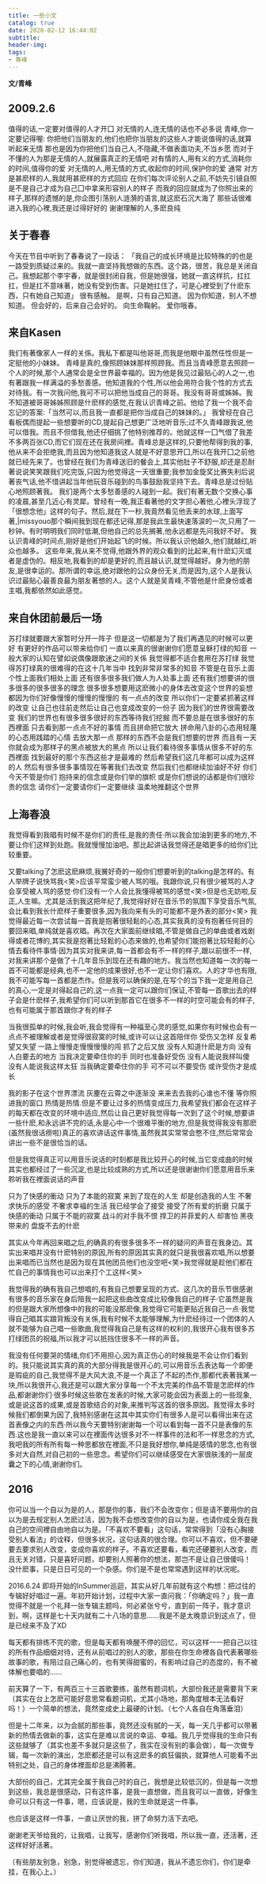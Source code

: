 ```yaml
---
title: 一些小文
catalog: true
date: 2020-02-12 16:44:02
subtitle:
header-img:
tags:
- 青峰
---
```


**文/青峰**

## 2009.2.6

值得的话,一定要对值得的人才开囗
对无情的人,连无情的话也不必多说
青峰,你一定要记得喔:
你把他们当朋友的,他们也把你当朋友的这些人才能说值得的话,就算听起来无情
那也是因为你把他们当自己人,不隐藏,不做表面功夫,不当乡愿
而对于不懂的人为那是无情的人,就展露真正的无情吧
对有情的人,用有义的方式,消耗你的时间,值得你的爱
对无情的人,用无情的方式,收起你的时间,保护你的爱
通常
对方是甚麽样的人,我就用甚麽样的方式回应
在你们每次评论别人之前,不妨先引镜自照
是不是自己才成为自己囗中拿来形容别人的样子
而我的回应就成为了你照出来的样子,那样的遗憾的是,你企图引荡别人涟漪的语言,就这麽石沉大海了
那些话很难进入我的心裡,我还是过得好好的
谢谢理解的人,多麽良纯

## 关于春春
今天在节目中听到了春春说了一段话：
「我自己的成长环境是比较特殊的的也是一路受到质疑过来的。我就一直坚持我想做的东西。这个路，很苦，我总是关闭自己。我想起那个李宇春，就是很封闭自我，但是她很强，她就一直这样抗，扛扛扛，但是扛不意味著，她没有受到伤害。只是她扛住了，可是心裡受到了什麽东西，只有她自己知道」
很有感触。
是啊，只有自己知道。
因为你知道，别人不想知道。
但会好的，后来自己会好的。
向生命鞠躬。
爱你哦春。

## 来自Kasen

 我们有著像家人一样的关係。我私下都是叫他哥哥,而我是他眼中虽然任性但是一定挺他的小妹妹。
青峰是真的,像照顾妹妺那样照顾我。而且当青峰愿意去照顾一个人的时候,那个人通常会是全世界最幸福的。因为他是我见过最贴心的人之一,也有著跟我一样满溢的多愁善感。他知道我的个性,所以他会用符合我个性的方式去对待我。有一次我问他,我可不可以把他当成自己的哥哥。我没有哥哥或姊姊。我不知道被哥哥姊姊照顾是什麽样的感觉,在我认识青峰之前。他给了我一个我不会忘记的答案:「当然可以,而且我一直都是把你当成自己的妹妹的。」
我曾经在自己看板偶而提起一些想要听的CD,提起自己想更广泛地听音乐;过不久青峰跟我说,他可以借我。而且不但借我,他还仔细挑了他特别推荐的。他就这样一囗气借了我差不多两百张CD,而它们现在还在我房间裡。青峰总是这样的,只要他帮得到我的事,他从来不会拒绝我,而且因为他知道我这人就是不好意思开囗,所以在我开囗之前他就已经先来了。也曾经在我们为青峰送旧的餐会上,其实他肚子不舒服,却还是忍耐著说说笑笑跟我们吃完饭,只因为他觉得这一天很重要;我参加金旋奖比赛失利后说著丧气话,他不惜讲起当年他玩音乐碰到的鸟事鼓励我坚持下去。青峰总是过份贴心地照顾著我。
我们是两个太多愁善感的人碰到一起。我们有著无数个交换心事的凌晨,甚至几近心有灵犀。曾经有一晚,我正看著他的文字担心著他,心裡头浮现了「很想念他」这样的句子。然后,就在下一秒,我竟然看见他丢来的水球,上面写著,|missyouo那个瞬间我到现在都还记得,那是我此生最快速落涙的一次,只用了一秒钟。有时明明我们同时低潮,但他自己的总先搁著,他永远都是先问我好不好。
我认识青峰的时间点,刚好是他们开始起飞的时候。所以我认识他越久,他们就越红,听众也越多。
这些年来,我从来不觉得,他跟外界的观众看到的比起来,有什麽幻灭或者是虚伪的。相反地,我看到的却是更好的,而且越认识,就觉得越好。身为他的朋友,是很幸运的。那所谓的幸运,绝对跟他的公众身份无关,而是因为,这个人是我认识过最贴心最善良最为朋友著想的人。这个人就是吴青峰,不管他是什麽身份或者主唱,我都依然如此感觉。

## 来自休团前最后一场

苏打绿就要跟大家暂时分开一阵子
但是这一切都是为了我们再遇见的时候可以更好
有更好的作品可以带来给你们
一直以来真的很谢谢你们愿意呈稣打绿的知音
一般大家的认知在譬如说偶像跟歌迷之间的关係
我觉得都不适合套用在苏打绿
我觉得苏打绿真的很难得的在这十几年当中
找到非常非常多的知音
不管是在音乐上面个性上面我们相处上面
还有很多很多我们做人为人处事上面
还有我们想要讲的很多很多的很多很多的理念
很多很多想要用这麽微小的身体去改变这个世界的妄想
都因为你们好像慢慢的慢慢的慢慢的
有一点点的改变
所以你们一定要紧抓著这样的改变
让自己也往前走然后让自己也变成改变的一份子
因为我们的世界很需要改变
我们的世界也有很多很多很好的东西等待我们挖掘
而不要总是在很多很好的东西裡面
只去看到那一点点不好的事情
而且拼命把它放大
拼命用八卦的心态用轻蔑的心态用践踏的心情
去放大那一点
那样的东西不会是我们想要的世界
而且有一天你就会成为那样子的黑点被放大的黑点
所以让我们看待很多事情从很多不好的东西裡面
找到最好的那个东西这些才是最难的
然后希望我们这几年都可以成为这样的人
然后有很多很多事情现在等著我们去改变
然后我们也都继续加油好不好
你们今天不管是你们
抱持来的信念或是你们举的旗帜
或是你们想说的话都是你们很珍贵的信念
请你们一定要请你们一定要继续
温柔地推翻这个世界


## 上海春浪

我觉得看到我晿有时候不是你们的责任,是我的责任·所以我会加油到更多的地方,不要让你们这样到处跑。我就慢慢加油吧。那比起讲话我觉得还是晿更多的给你们比较重要。

又要talking了怎麽这麽麻烦,我黉好奇的一般你们想要听到的talking是怎样的。有人举牌子说快骂我<笑>应该平常蛮少被人骂的哦。我跟你说,只有很少被骂的人才会享受被人骂的感觉·你们没有一个人会比我懂得被骂的感觉<笑>但是也无妨啦,反正,人生嘛。尤其是活到我这把年纪了,我觉得好好在音乐节的氛围下享受音乐气氛,会比看到我长什麽样子重要很多,因为我向来有头的可能都不是外表的部分<笑>
我觉得最近每一次尝试每一首我是抱著很轻鬆的心态,其实我真的没有抱著任何目的要回来晿,单纯就是喜欢晿。再次在大家面前继续晿,不管是做自己的单曲或者戏剧得或者花博的,其实我是抱著比轻鬆的心态来做的,也希望你们能抱著比较轻鬆的心情去看待件事情·因为其实对我来讲,每一首都会有不一样的样子,跟以前很不一样,对我来讲那个是做了十几年音乐到现在还有趣的地方。我当然也知道每一次的每一首不可能都是经典,也不一定他的成果很好,也不一定让你们喜欢。人的才华也有限,我不可能写每一首都是杰作。但是我可以确保的是,在写个的当下我一定是用自己的真心,一定是对得起自己的,这一点我一定可以跟你们保证,不管每一首歌出去的样子会是什麽样子,我希望你们可以听到那首它在很多不一样的时空可能会有的样子,也有可能属于那首跟你才有的样子

当我很孤单的时候,我会听,我会觉得有一种福至心灵的感觉,如果你有时候也会有一点点不被理解或者是觉得很寂寞的时候,或许可以让这首陪伴你
受伤又怎样
反复希望又失望
一路上慢慢走慢慢慢慢的闯
抓了之后又放
没有人知道什麽是方向
没有人白要去的地方
当我决定要牵住你的手
同时也准备好受伤
没有人能说我样叫傻
没有人能说我这样太狂
当我确定要牵住你的手
可不可以不要受伤
或许受伤才是成长

我的影子在这个世界漂流
灰麈在云霄之中逐渐没
来来去去我的心谁也不懂
等你照进我的窗口
热情是热情.但是不要让过多的热情变成压力,我希望我们都会在这样子的每天都在改变的环境中适应,然后让自己更好我觉得每一次到了这个时候,想要讲一些什麽,和永远讲不完的话,永是心中一个很难平衡的地方,但是我觉得我没有那麽(虽然我很话痨啦)真正的喜欢讲话这件事情,虽然我其实常常会憋不住,然后常常会讲出一些不是很恰当的话。

但是我觉得真正可以用音乐说话的时刻都是我比较开心的时候,当它变成曲的时候其实也都经过了一些沉淀,也是比较成熟的方式,所以还是很谢谢你们愿意用音乐来聆听我在裡面说话的声音

只为了快感的衝动
只为了本能的寂寞
来到了现在的人生
却是创造我的人生
不奢求快乐的感受
不奢求幸褔的生活
我已经学会了接受
接受了所有爱的折磨
只属于快感的衝动
只属于不能的寂寞
战斗的对手我不恨
捍卫的并菲爱的人
却害怕
黑夜带来的
盘旋不去的什麽

其实从今年再回来晿之后,的确真的有很多很多不一样的疑问的声音在我身边。其实出来唱并没有什麽特别的原因,所有的原因其实真的就只是我很喜欢唱,所以想要出来唱而已当然也是因为现在其他团员他们也没空吧<笑>我觉得就是趁他们都在忙自己的事情我也可以出来打个工这样<笑>

我觉得我的确有我自己想唱的,有我自己想要呈现的方式、这几次的音乐节很感谢有很多的音乐家在身后陪我一起把这些曲改变成比较像我自己的样子·它虽然是我的但是跟大家所想像中的我的可能没那麽像,我觉得它可能更贴近我自己一点·我觉得自己晿其实踉背叛没有关係,我有时候不太能够理解,为什麽经待过一个团体的人就不能够为自己唱一些歌曲,我觉得我自己是有这样的权利的,我很开心我有很多苏打绿团员的祝福,所以我才可以扺挡住很多不一样的声音。

我没有任何要哭的情绪,你们不用担心,因为真正伤心的时候我是不会让你们看到的。我只能说其实真的真的大部分得我是很开心的,可以用音乐去表达每一个即便是瑕疵的自己,我觉得不是大风大浪,不是一个真正了不起的杰作,那都代表著我某一块,所以我很开心,我还是可以跟大家分享每一个不太完美的作品不管是怎麽样的作品,都谢谢你们·很多时候这些歌在发表的时候,大家可能会因为表面上的一些现象,或是说这首的成果,或是首歌结合的对象,来推判写这首的很多原因。我觉得太多时候我们都倒果为因了,我特别感谢在这其中其实你们有很多人是可以看得出来在这首表像之内的东西·所以我今天要特别谢谢每一个可以看到每一首不只是表像的东西.这也是我一直以来可以在裡面传达很多对不一样事件的法和不一样思念的方式,我吧我的所有所有每一种思都放在裡面,不只是我好想你,单纯是感情的思念,也有很多对大自然,对自己初的一些思念。希望你们可以继续感受在大家很肤浅的一层皮囊之下的心情,谢谢你们。

## 2016

你可以当一个自以为是的人，那是你的事，我们不会改变你；但是请不要用你的自以为是去规定别人怎麽过活，因为我不会想改变你的自以为是，也请你成全我在我自己的空间裡自由地自以为是。「不喜欢不要看」这句话，常常得到「没有心胸接受别人看法」的诠释，但很多状况，这句话真的很合理。你可以不喜欢，但不要硬要去要求别人改变，变成你喜欢的样子。不喜欢还要看，看完还硬要别人改变，而且无关对错，只是喜好问题，却要别人照著你的想法，那岂不是让自己很傻吗！
没什麽事，只是日日可见的一个杂感。你们是不是也常常遇到这样的状况呢。

2016.6.24
即将开始的InSummer巡迴，其实从好几年前就有这个构想：把过往的专辑好好唱过一遍。年初开始计划，过程中大家一直问我：「你确定吗？」我一直觉得不就是一个礼拜一张专辑主题吗，何必紧张兮兮，直到前一阵子，我才意识到，啊，这样是七十天内就有二十八场的意思......我是不是太晚意识到这点了，但是已经来不及了XD

每天都有排练不完的歌，但是每天都有唤醒不停的回忆，可以这样一一把自己以往的所有作品细细对待，还有从前唱过的别人的歌，那些在你生命裡各自代表著哪些故事的歌，有陪过自己痛心的，也有笑得甜蜜的，有影响过自己的态度的，有不被体解也要唱的......

前天算了一下，有两百三十三首歌要练，虽然有题词机，大部份我还是需要背下来（其实在台上怎麽可能好意思常看题词机，尤其小场地，那角度根本无法看好吗！）一个简单的想法，竟然变成史上最硬的计划。（七个人各自在角落垂泪）

但是十二年来，以为会腻的那些事，竟然还没有腻的一天，每一天几乎都可以带著新的热情去做新的事，这实在是难以言说的幸运、幸福。我几乎觉得我的生命只有这些就够了（其实也差不多就只是这些了，我实在没有别的事会做），每一次做专辑，每一次新的演出，怎麽都还是可以有这麽多的疯狂偏执，就算他人可能看不出特别之处，自己的身体裡面却总是沸腾著。

大部份的自己，尤其完全属于我自己时的自己，我想是比较低沉的，但是每一次想到这些，我总是很感动，只有这件事，是我一直想做，而且我可以一直做，好像生命可以只有这一件事，嗯，应该说是，我的生命就是这一件事。

也应该是这样一件事，一直让厌世的我，拼了命努力活下去吧。

谢谢老天爷给我的，让我唱，让我写，感谢你们听我唱，所以我一直，还活著，还这样好好活著。

（有些朋友别急，别急，别觉得被遗忘，你们知道，我从不遗忘你们，你们是牵挂，在我心上。）
